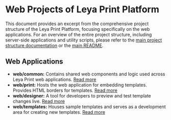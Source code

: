 # Web Projects of Leya Print Platform

This document provides an excerpt from the comprehensive project structure of the Leya Print Platform,
focusing specifically on the web applications. For an overview of the entire project structure,
including server-side applications and utility scripts, please refer to the
[main project structure documentation](../docs/project-structure.md) or the [main README](../README.md).

## Web Applications

- **web/common:** Contains shared web components and logic used across Leya Print web applications.
  [Read more](../web/common/README.md)
- **web/print:** Hosts the web application for embedding templates. Provides HTML borders for templates.
  [Read more](../web/print/README.md)
- **web/designer:** A tool for developers to preview and test template changes live.
  [Read more](../web/designer/README.md)
- **web/templates:** Houses sample templates and serves as a development area for creating new templates.
  [Read more](../web/templates/README.md)
